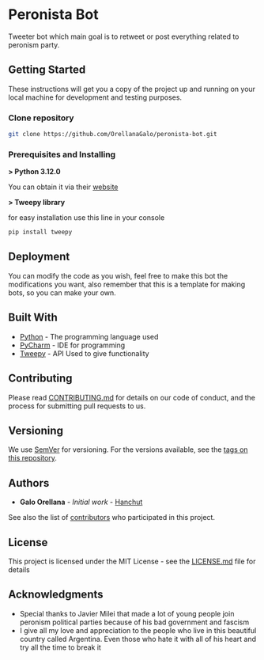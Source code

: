 # Peronista Bot

Tweeter bot which main goal is to retweet or post everything related to peronism party.

## Getting Started

These instructions will get you a copy of the project up and running on your local machine for development and testing purposes.

### Clone repository

```bash
git clone https://github.com/OrellanaGalo/peronista-bot.git
```

### Prerequisites and Installing

**> Python 3.12.0**

You can obtain it via their [website](https://www.python.org/)

**> Tweepy library**

for easy installation use this line in your console

```bash
pip install tweepy
```

## Deployment

You can modify the code as you wish, feel free to make this bot the modifications you want, also remember that this is a template for making bots, so you can make your own.

## Built With

* [Python](https://www.python.org/) - The programming language used
* [PyCharm](https://www.jetbrains.com/pycharm/) - IDE for programming
* [Tweepy](https://www.tweepy.org/) - API Used to give functionality

## Contributing

Please read [CONTRIBUTING.md](https://github.com/OrellanaGalo/peronista-bot/blob/main/CONTRIBUTING.md) for details on our code of conduct, and the process for submitting pull requests to us.

## Versioning

We use [SemVer](http://semver.org/) for versioning. For the versions available, see the [tags on this repository](https://github.com/OrellanaGalo/peronista-bot/tags). 

## Authors

* **Galo Orellana** - *Initial work* - [Hanchut](https://github.com/OrellanaGalo)

See also the list of [contributors](https://github.com/your/project/contributors) who participated in this project.

## License

This project is licensed under the MIT License - see the [LICENSE.md](LICENSE.md) file for details

## Acknowledgments

* Special thanks to Javier Milei that made a lot of young people join peronism political parties because of his bad government and fascism
* I give all my love and appreciation to the people who live in this beautiful country called Argentina. Even those who hate it with all of his heart and try all the time to break it

